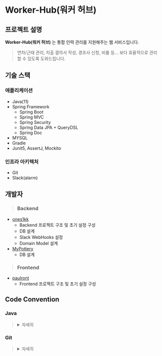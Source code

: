 # Worker-Hub(워커 허브)

## 프로젝트 설명
**Worker-Hub(워커 허브)** 는 통합 인력 관리를 지원해주는 웹 서비스입니다.
> 연차/근태 관리, 지출 결의서 작성, 경조사 신청, 비품 등... 보다 효율적으로 관리할 수 있도록 도와드립니다.

## 기술 스택
### 애플리케이션
- Java(11)
- Spring Framework
    - Spring Boot
    - Spring MVC
    - Spring Security
    - Spring Data JPA + QueryDSL
    - Spring Doc
- MYSQL
- Gradle
- Junit5, AssertJ, Mockito

### 인프라 아키텍처
- Git
- Slack(alarm)

## 개발자
> ### Backend
- [ones1kk](https://github.com/ones1kk)   
  - Backend 프로젝트 구조 및 초기 설정 구성
  - DB 설계
  - Slack WebHooks 설정
  - Domain Model 설계
- [MyPottery](https://github.com/MyPottery)
  - DB 설계
> ### Frontend
- [paulront](https://github.com/paulront)
  - Frontend 프로젝트 구조 및 초기 설정 구성

## Code Convention

### Java
> <details>
>  <summary>자세히</summary>
>
>  java convention
> </details>

### Git
> <details>
>  <summary>자세히</summary>
>
>  git convention
> </details>

